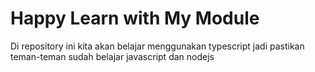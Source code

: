
# Happy Learn with My Module

Di repository ini kita akan belajar menggunakan typescript jadi pastikan teman-teman sudah belajar javascript dan nodejs